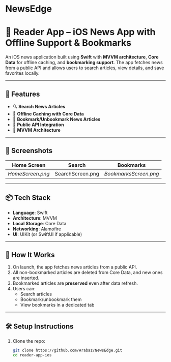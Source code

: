 # NewsEdge
# 📰 Reader App – iOS News App with Offline Support & Bookmarks
 
An iOS news application built using **Swift** with **MVVM architecture**, **Core Data** for offline caching, and **bookmarking support**. The app fetches news from a public API and allows users to search articles, view details, and save favorites locally.
 
---
 
## 🚀 Features
 
- 🔍 **Search News Articles**
- 💾 **Offline Caching with Core Data**
- 📌 **Bookmark/Unbookmark News Articles**
- 📡 **Public API Integration**
- 🎯 **MVVM Architecture**
 
---
 
## 📱 Screenshots
 
| Home Screen | Search | Bookmarks |
|-------------|--------|-----------|
| _HomeScreen.png_ | SearchScreen.png   | _BookmarksScreen.png_ | _NoBookmarks.png_
 
---
 
## 📦 Tech Stack
 
- **Language**: Swift
- **Architecture**: MVVM
- **Local Storage**: Core Data
- **Networking**: Alamofire
- **UI**: UIKit (or SwiftUI if applicable)
 
---
 
## 🧠 How It Works
 
1. On launch, the app fetches news articles from a public API.
2. All non-bookmarked articles are deleted from Core Data, and new ones are inserted.
3. Bookmarked articles are **preserved** even after data refresh.
4. Users can:
   - Search articles
   - Bookmark/unbookmark them
   - View bookmarks in a dedicated tab
 
---
 
## 🛠 Setup Instructions
 
1. Clone the repo:
   ```bash
   git clone https://github.com/Arabaz/NewsEdge.git
   cd reader-app-ios


